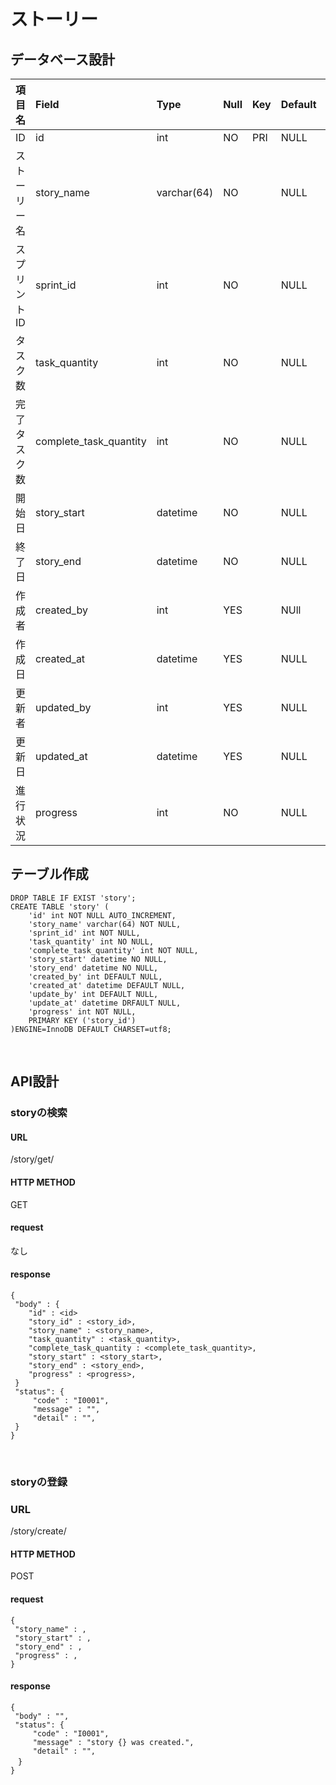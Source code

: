 # ストーリー  

## データベース設計

項目名|Field|Type|Null|Key|Default|Extra|
|:--|:--|:--|:--|:--|:--|:--|
|ID|id|int|NO|PRI|NULL|auto_increment|
|ストーリー名|story_name|varchar(64)|NO||NULL||
|スプリントID|sprint_id|int|NO||NULL||
|タスク数|task_quantity|int|NO||NULL||
|完了タスク数|complete_task_quantity|int|NO||NULL||
|開始日|story_start|datetime|NO||NULL||
|終了日|story_end|datetime|NO||NULL||
|作成者|created_by|int|YES||NUll||
|作成日|created_at|datetime|YES||NULL||
|更新者|updated_by|int|YES||NULL||
|更新日|updated_at|datetime|YES||NULL||
|進行状況|progress|int|NO||NULL|0=未着手 1=進行中 2=完了|


## テーブル作成
```
DROP TABLE IF EXIST 'story';  
CREATE TABLE 'story' (  
    'id' int NOT NULL AUTO_INCREMENT,  
    'story_name' varchar(64) NOT NULL,  
    'sprint_id' int NOT NULL,  
    'task_quantity' int NO NULL,  
    'complete_task_quantity' int NOT NULL,  
    'story_start' datetime NO NULL,  
    'story_end' datetime NO NULL,  
    'created_by' int DEFAULT NULL,  
    'created_at' datetime DEFAULT NULL,  
    'update_by' int DEFAULT NULL,  
    'update_at' datetime DRFAULT NULL,  
    'progress' int NOT NULL,  
    PRIMARY KEY ('story_id')  
)ENGINE=InnoDB DEFAULT CHARSET=utf8;  
```
<br>

## API設計

### storyの検索  

#### URL   
 /story/get/  

#### HTTP METHOD  
GET

#### request  
なし  


#### response  
```
{
 "body" : {  
    "id" : <id>
    "story_id" : <story_id>,  
    "story_name" : <story_name>,
    "task_quantity" : <task_quantity>,
    "complete_task_quantity : <complete_task_quantity>,
    "story_start" : <story_start>,
    "story_end" : <story_end>,
    "progress" : <progress>,
 }
 "status": {
     "code" : "I0001",
     "message" : "",
     "detail" : "",
 }
}
```  
<br>

### storyの登録  

### URL  
/story/create/  

#### HTTP METHOD  
POST  

#### request
```
{ 
 "story_name" : ,
 "story_start" : ,
 "story_end" : ,
 "progress" : ,  
}
```  


#### response  
```
{
 "body" : "",
 "status": {
     "code" : "I0001",
     "message" : "story {} was created.",
     "detail" : "",
　}
}
```





